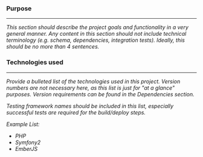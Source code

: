 ### Purpose
---

_This section should describe the project goals and functionality in a very general manner. Any content in this section should not include technical terminology (e.g. schema, dependencies, integration tests). Ideally, this should be no more than 4 sentences._

### Technologies used
---

_Provide a bulleted list of the technologies used in this project. Version numbers are not necessary here, as this list is just for "at a glance" purposes. Version requirements can be found in the Dependencies section._

_Testing framework names should be included in this list, especially successful tests are required for the build/deploy steps._

_Example List:_

- _PHP_
- _Symfony2_
- _EmberJS_
